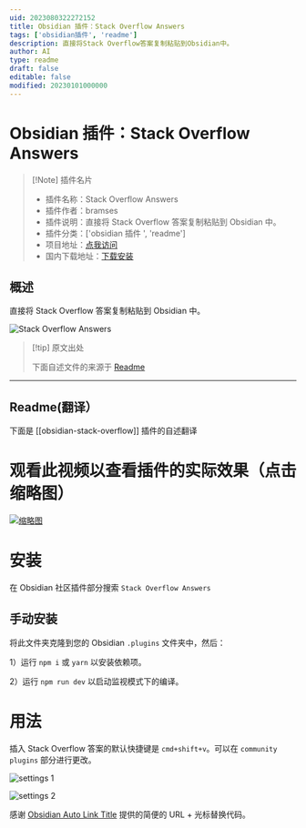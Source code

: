 ```yaml
---
uid: 2023080322272152
title: Obsidian 插件：Stack Overflow Answers
tags: ['obsidian插件', 'readme']
description: 直接将Stack Overflow答案复制粘贴到Obsidian中。
author: AI
type: readme
draft: false
editable: false
modified: 20230101000000
---
```


# Obsidian 插件：Stack Overflow Answers

> [!Note] 插件名片
> - 插件名称：Stack Overflow Answers
> - 插件作者：bramses
> - 插件说明：直接将 Stack Overflow 答案复制粘贴到 Obsidian 中。
> - 插件分类：['obsidian 插件 ', 'readme']
> - 项目地址：[点我访问](https://github.com/bramses/obsidian-stack-overflow)
> - 国内下载地址：[下载安装](https://pkmer.cn/products/plugin/pluginMarket/?obsidian-stack-overflow)

## 概述

直接将 Stack Overflow 答案复制粘贴到 Obsidian 中。

![Stack Overflow Answers](https://cdn.pkmer.cn/covers/obsidian-stack-overflow.png!pkmer)

> [!tip] 原文出处
>
>下面自述文件的来源于 [Readme](https://ghproxy.net/https://raw.githubusercontent.com/bramses/obsidian-stack-overflow/master/README.md)
>

---

## Readme(翻译）

下面是 [[obsidian-stack-overflow]] 插件的自述翻译

# 观看此视频以查看插件的实际效果（点击缩略图）

[![缩略图](thumbnail.png)](https://www.youtube.com/watch?v=UMcmQHi9wsw&ab_channel=BramAdams)

# 安装

在 Obsidian 社区插件部分搜索 `Stack Overflow Answers`

## 手动安装

将此文件夹克隆到您的 Obsidian `.plugins` 文件夹中，然后：

1）运行 `npm i` 或 `yarn` 以安装依赖项。

2）运行 `npm run dev` 以启动监视模式下的编译。

# 用法

插入 Stack Overflow 答案的默认快捷键是 `cmd+shift+v`。可以在 `community plugins` 部分进行更改。

![settings 1](./community-plugin-1.png)

![settings 2](./community-plugin-2.png)

感谢 [Obsidian Auto Link Title](https://github.com/zolrath/obsidian-auto-link-title) 提供的简便的 URL + 光标替换代码。
